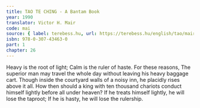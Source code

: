 ```yaml
---
title: TAO TE CHING - A Bantam Book
year: 1990
translator: Victor H. Mair
code: mai
source: { label: terebess.hu, url: https://terebess.hu/english/tao/mair.html }
isbn: 978-0-307-43463-0
part: 1
chapter: 26
---
```


Heavy is the root of light;
Calm is the ruler of haste.
For these reasons,
The superior man may travel the whole day without leaving his heavy baggage cart.
Though inside the courtyard walls of a noisy inn,
he placidly rises above it all.
How then should a king with ten thousand chariots conduct himself lightly before all under heaven?
If he treats himself lightly,
he will lose the taproot;
If he is hasty,
he will lose the rulership.
